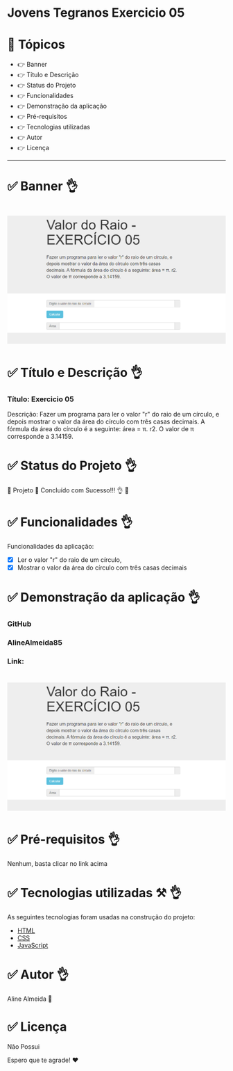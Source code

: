 # Jovens Tegranos Exercicio 05

# 🏁 Tópicos

 * 👉 Banner
 * 👉 Título e Descrição
 * 👉 Status do Projeto
 * 👉 Funcionalidades
 * 👉 Demonstração da aplicação
 * 👉 Pré-requisitos
 * 👉 Tecnologias utilizadas
 * 👉 Autor
 * 👉 Licença
 
 ____________________________________________________________
# ✅ Banner 👌

<h1 align="center">
  <img alt="banner" title="#banner" src="banner.png"style/>
</h1>

# ✅ Título e Descrição 👌

### Título: Exercicio 05

 Descrição: Fazer um programa para ler o valor "r" do raio de um círculo, e depois mostrar o valor da área do círculo com três casas decimais. A fórmula da área do círculo é a seguinte: área = π. r2. O valor de π corresponde a 3.14159. 

# ✅ Status do Projeto 👌

🚧 Projeto 🚀 Concluído com Sucesso!!! 👌 🚧

# ✅ Funcionalidades 👌

Funcionalidades da aplicação:

- [x] Ler o valor "r" do raio de um círculo,
- [x] Mostrar o valor da área do círculo com três casas decimais

# ✅ Demonstração da aplicação 👌

### GitHub
### AlineAlmeida85

### Link: 

<h1 align="center">
  <img alt="NextLevelWeek" title="#NextLevelWeek" src="banner.png" style/>
</h1>

# ✅ Pré-requisitos 👌

Nenhum, basta clicar no link acima

# ✅ Tecnologias utilizadas ⚒️ 👌

As seguintes tecnologias foram usadas na construção do projeto:

- [HTML](https://pt.wikipedia.org/wiki/HTML)
- [CSS](https://pt.wikipedia.org/wiki/Cascading_Style_Sheets)
- [JavaScript](https://www.javascript.com/)

# ✅ Autor 👌

Aline Almeida 💝

# ✅ Licença

Não Possui

Espero que te agrade! ❤️